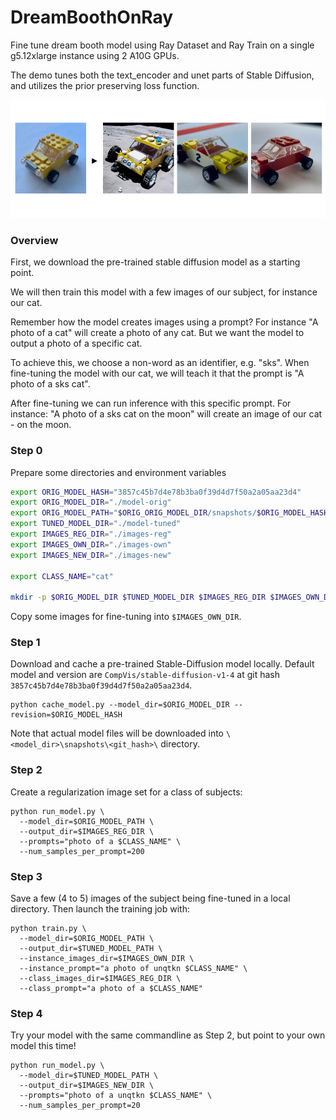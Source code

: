# DreamBoothOnRay
Fine tune dream booth model using Ray Dataset and Ray Train on a single g5.12xlarge instance using 2 A10G GPUs.

The demo tunes both the text_encoder and unet parts of Stable Diffusion, and utilizes the prior preserving loss function.

<p align="center">
  <img src="https://github.com/gjoliver/DreamBoothOnRay/blob/master/assets/example.png" />
</p>

### Overview

First, we download the pre-trained stable diffusion model as a starting point.

We will then train this model with a few images of our subject, for instance our cat.

Remember how the model creates images using a prompt? For instance "A photo of a cat" will create a photo of any cat. But we want the model to output a photo of a specific cat.

To achieve this, we choose a non-word as an identifier, e.g. "sks". When fine-tuning the model with our cat, we will teach it that the prompt is "A photo of a sks cat". 

After fine-tuning we can run inference with this specific prompt. For instance: "A photo of a sks cat on the moon" will create an image of our cat - on the moon.

### Step 0
Prepare some directories and environment variables

```bash
export ORIG_MODEL_HASH="3857c45b7d4e78b3ba0f39d4d7f50a2a05aa23d4"
export ORIG_MODEL_DIR="./model-orig"
export ORIG_MODEL_PATH="$ORIG_ORIG_MODEL_DIR/snapshots/$ORIG_MODEL_HASH"
export TUNED_MODEL_DIR="./model-tuned"
export IMAGES_REG_DIR="./images-reg"
export IMAGES_OWN_DIR="./images-own"
export IMAGES_NEW_DIR="./images-new"

export CLASS_NAME="cat"

mkdir -p $ORIG_MODEL_DIR $TUNED_MODEL_DIR $IMAGES_REG_DIR $IMAGES_OWN_DIR
```

Copy some images for fine-tuning into `$IMAGES_OWN_DIR`.

### Step 1
Download and cache a pre-trained Stable-Diffusion model locally.
Default model and version are ``CompVis/stable-diffusion-v1-4``
at git hash ``3857c45b7d4e78b3ba0f39d4d7f50a2a05aa23d4``.
```
python cache_model.py --model_dir=$ORIG_MODEL_DIR --revision=$ORIG_MODEL_HASH
```
Note that actual model files will be downloaded into
``\<model_dir>\snapshots\<git_hash>\`` directory.

### Step 2
Create a regularization image set for a class of subjects:
```
python run_model.py \
  --model_dir=$ORIG_MODEL_PATH \
  --output_dir=$IMAGES_REG_DIR \
  --prompts="photo of a $CLASS_NAME" \
  --num_samples_per_prompt=200
```

### Step 3
Save a few (4 to 5) images of the subject being fine-tuned
in a local directory. Then launch the training job with:
```
python train.py \
  --model_dir=$ORIG_MODEL_PATH \
  --output_dir=$TUNED_MODEL_PATH \
  --instance_images_dir=$IMAGES_OWN_DIR \
  --instance_prompt="a photo of unqtkn $CLASS_NAME" \
  --class_images_dir=$IMAGES_REG_DIR \
  --class_prompt="a photo of a $CLASS_NAME"
```

### Step 4
Try your model with the same commandline as Step 2, but point
to your own model this time!

```
python run_model.py \
  --model_dir=$TUNED_MODEL_PATH \
  --output_dir=$IMAGES_NEW_DIR \
  --prompts="photo of a unqtkn $CLASS_NAME" \
  --num_samples_per_prompt=20
```